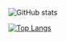 <!-- ### Hi there 👋 -->

<!--
**PawelPalasinski/PawelPalasinski** is a ✨ _special_ ✨ repository because its `README.md` (this file) appears on your GitHub profile.

Here are some ideas to get you started:

- 🔭 I’m currently working on ...
- 🌱 I’m currently learning ...
- 👯 I’m looking to collaborate on ...
- 🤔 I’m looking for help with ...
- 💬 Ask me about ...
- 📫 How to reach me: ...
- 😄 Pronouns: ...
- ⚡ Fun fact: ...
-->

![GitHub stats](https://github-readme-stats.vercel.app/api?username=PawelPalasinski&count_private=true&theme=tokyonight)

[![Top Langs](https://github-readme-stats.vercel.app/api/top-langs/?username=PawelPalasinski&layout=compact)](https://github.com/anuraghazra/github-readme-stats&theme=tokyonight)
